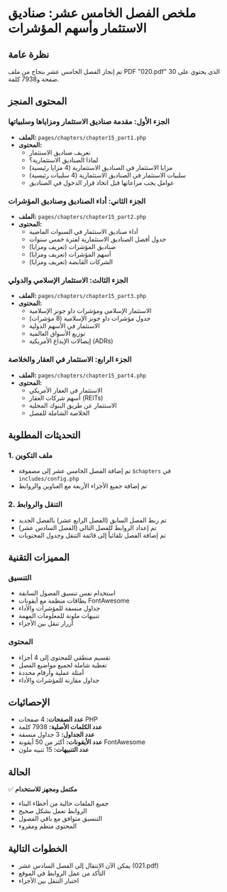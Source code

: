 # ملخص الفصل الخامس عشر: صناديق الاستثمار وأسهم المؤشرات

## نظرة عامة

تم إنجاز الفصل الخامس عشر بنجاح من ملف PDF "020.pdf" الذي يحتوي على 30 صفحة و7938 كلمة.

## المحتوى المنجز

### الجزء الأول: مقدمة صناديق الاستثمار ومزاياها وسلبياتها

-   **الملف:** `pages/chapters/chapter15_part1.php`
-   **المحتوى:**
    -   تعريف صناديق الاستثمار
    -   لماذا الصناديق الاستثمارية؟
    -   مزايا الاستثمار في الصناديق الاستثمارية (4 مزايا رئيسية)
    -   سلبيات الاستثمار في الصناديق الاستثمارية (4 سلبيات رئيسية)
    -   عوامل يجب مراعاتها قبل اتخاذ قرار الدخول في الصناديق

### الجزء الثاني: أداء الصناديق وصناديق المؤشرات

-   **الملف:** `pages/chapters/chapter15_part2.php`
-   **المحتوى:**
    -   أداء صناديق الاستثمار في السنوات الماضية
    -   جدول أفضل الصناديق الاستثمارية لفترة خمس سنوات
    -   صناديق المؤشرات (تعريف ومزايا)
    -   أسهم المؤشرات (تعريف ومزايا)
    -   الشركات القابضة (تعريف ومزايا)

### الجزء الثالث: الاستثمار الإسلامي والدولي

-   **الملف:** `pages/chapters/chapter15_part3.php`
-   **المحتوى:**
    -   الاستثمار الإسلامي ومؤشرات داو جونز الإسلامية
    -   جدول مؤشرات داو جونز الإسلامية (8 مؤشرات)
    -   الاستثمار في الأسهم الدولية
    -   توزيع الأسواق العالمية
    -   إيصالات الإيداع الأمريكية (ADRs)

### الجزء الرابع: الاستثمار في العقار والخلاصة

-   **الملف:** `pages/chapters/chapter15_part4.php`
-   **المحتوى:**
    -   الاستثمار في العقار الأمريكي
    -   أسهم شركات العقار (REITs)
    -   الاستثمار عن طريق البنوك المحلية
    -   الخلاصة الشاملة للفصل

## التحديثات المطلوبة

### 1. ملف التكوين

-   تم إضافة الفصل الخامس عشر إلى مصفوفة `$chapters` في `includes/config.php`
-   تم إضافة جميع الأجزاء الأربعة مع العناوين والروابط

### 2. التنقل والروابط

-   تم ربط الفصل السابق (الفصل الرابع عشر) بالفصل الجديد
-   تم إعداد الروابط للفصل التالي (الفصل السادس عشر)
-   تم إضافة الفصل تلقائياً إلى قائمة التنقل وجدول المحتويات

## المميزات التقنية

### التنسيق

-   استخدام نفس تنسيق الفصول السابقة
-   بطاقات منظمة مع أيقونات FontAwesome
-   جداول منسقة للمؤشرات والأداء
-   تنبيهات ملونة للمعلومات المهمة
-   أزرار تنقل بين الأجزاء

### المحتوى

-   تقسيم منطقي للمحتوى إلى 4 أجزاء
-   تغطية شاملة لجميع مواضيع الفصل
-   أمثلة عملية وأرقام محددة
-   جداول مقارنة للمؤشرات والأداء

## الإحصائيات

-   **عدد الصفحات:** 4 صفحات PHP
-   **عدد الكلمات الأصلية:** 7938 كلمة
-   **عدد الجداول:** 3 جداول منسقة
-   **عدد الأيقونات:** أكثر من 50 أيقونة FontAwesome
-   **عدد التنبيهات:** 15 تنبيه ملون

## الحالة

✅ **مكتمل ومجهز للاستخدام**

-   جميع الملفات خالية من أخطاء البناء
-   الروابط تعمل بشكل صحيح
-   التنسيق متوافق مع باقي الفصول
-   المحتوى منظم ومقروء

## الخطوات التالية

-   يمكن الآن الانتقال إلى الفصل السادس عشر (021.pdf)
-   التأكد من عمل الروابط في الموقع
-   اختبار التنقل بين الأجزاء
